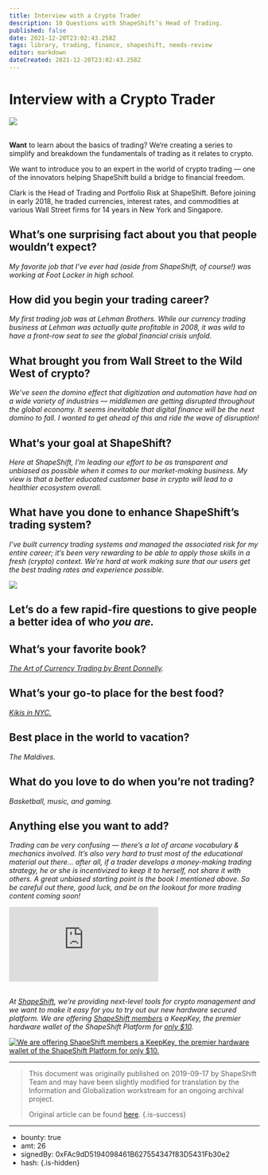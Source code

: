 ```yaml
---
title: Interview with a Crypto Trader
description: 10 Questions with ShapeShift’s Head of Trading.
published: false
date: 2021-12-20T23:02:43.258Z
tags: library, trading, finance, shapeshift, needs-review
editor: markdown
dateCreated: 2021-12-20T23:02:43.258Z
---
```


# Interview with a Crypto Trader

![](https://assets.website-files.com/5e9a09610b7dce71f87f7f17/5e9f556c27aa0f8ecda4f065_1_fX_WmGwl45iZ2yCZgilQ7A.png)

<br/>**Want** to learn about the basics of trading? We‘re creating a series to simplify and breakdown the fundamentals of trading as it relates to crypto.

We want to introduce you to an expert in the world of crypto trading — one of the innovators helping ShapeShift build a bridge to financial freedom.

Clark is the Head of Trading and Portfolio Risk at ShapeShift. Before joining in early 2018, he traded currencies, interest rates, and commodities at various Wall Street firms for 14 years in New York and Singapore.

## **What’s one surprising fact about you that people wouldn’t expect?**

*My favorite job that I’ve ever had (aside from ShapeShift, of course!) was working at Foot Locker in high school.*

## How did you begin your trading career?

*My first trading job was at Lehman Brothers. While our currency trading business at Lehman was actually quite profitable in 2008, it was wild to have a front-row seat to see the global financial crisis unfold.*

## **What brought you from Wall Street to the Wild West of crypto?**

*We’ve seen the domino effect that digitization and automation have had on a wide variety of industries — middlemen are getting disrupted throughout the global economy. It seems inevitable that digital finance will be the next domino to fall. I wanted to get ahead of this and ride the wave of disruption!*

## What‘s your goal at ShapeShift?

*Here at ShapeShift, I’m leading our effort to be as transparent and unbiased as possible when it comes to our market-making business. My view is that a better educated customer base in crypto will lead to a healthier ecosystem overall.*

## **What have you done to enhance ShapeShift’s trading system?**

*I’ve built currency trading systems and managed the associated risk for my entire career; it’s been very rewarding to be able to apply those skills in a fresh (crypto) context. We’re hard at work making sure that our users get the best trading rates and experience possible.*

![](https://assets.website-files.com/max/2100/1*UDDSVEk79XI6mfpZoiXUQg.gif)

## Let’s do a few rapid-fire questions to give people a better idea of wh*o* ***you are.***<br/>

## What’s your favorite book?

[*The Art of Currency Trading by Brent Donnelly*](https://www.goodreads.com/book/show/43210755-the-art-of-currency-trading)*.*<br/>

## What’s your go-to place for the best food?

[*Kikis in NYC.*](http://nymag.com/listings/restaurant/kikis/)<br/>

## Best place in the world to vacation?

*The Maldives.*

## What do you love to do when you’re not trading?

*Basketball, music, and gaming.*

## **Anything else you want to add?**

*Trading can be very confusing — there’s a lot of arcane vocabulary & mechanics involved. It’s also very hard to trust most of the educational material out there… after all, if a trader develops a money-making trading strategy, he or she is incentivized to keep it to herself, not share it with others. A great unbiased starting point is the book I mentioned above. So be careful out there, good luck, and be on the lookout for more trading content coming soon!*

<iframe allowfullscreen="" frameborder="0" scrolling="auto" src="https://cdn.embedly.com/widgets/media.html?src=https%3A%2F%2Fwww.youtube.com%2Fembed%2FKNFvZjll-xg%3Ffeature%3Doembed&amp;url=http%3A%2F%2Fwww.youtube.com%2Fwatch%3Fv%3DKNFvZjll-xg&amp;image=https%3A%2F%2Fi.ytimg.com%2Fvi%2FKNFvZjll-xg%2Fhqdefault.jpg&amp;key=a19fcc184b9711e1b4764040d3dc5c07&amp;type=text%2Fhtml&amp;schema=youtube"></iframe>

*<br/>At* [*ShapeShift*](http://shapeshift.com/?utm_source=content&utm_medium=medium&utm_campaign=10_member_kk&utm_term=cta15)*, we’re providing next-level tools for crypto management and we want to make it easy for you to try out our new hardware secured platform. We are offering* [*ShapeShift members*](https://auth.shapeshift.io/signup?utm_source=content&utm_medium=medium&utm_campaign=10_member_kk&utm_term=cta14) *a KeepKey, the premier hardware wallet of the ShapeShift Platform for* [*only $10*](https://pages.shapeshift.com/members_keepkey/?utm_source=content&utm_medium=medium&utm_campaign=10_member_kk&utm_term=cta13)*.*

[![We are offering ShapeShift members a KeepKey, the premier hardware wallet of the ShapeShift Platform for only $10.](https://assets.website-files.com/max/5200/0*GZ92-7IkUDm1BCw1.png)](http://beta.shapeshift.com)

---

> This document was originally published on 2019-09-17 by ShapeShift Team and may have been slightly modified for translation by the Information and Globalization workstream for an ongoing archival project.
>
> Original article can be found [here](https://shapeshift.com/library/interview-with-a-crypto-trader).
{.is-success}

---

- bounty: true
- amt: 26
- signedBy: 0xFAc9dD5194098461B627554347f83D5431Fb30e2
- hash: 
{.is-hidden}